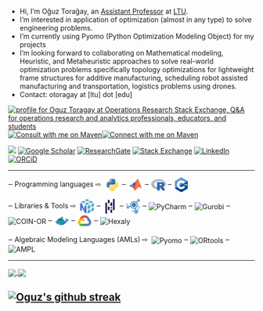 - Hi, I’m O&#287;uz Tora&#287;ay, an <a href="https://www.ltu.edu/engineering/mechanical-faculty-profile?_cid=1264">Assistant Professor</a> at <a href="https://www.ltu.edu/">LTU</a>.
- I’m interested in application of optimization (almost in any type) to solve engineering problems. 
- I’m currently using Pyomo (Python Optimization Modeling Object) for my projects
- I’m looking forward to collaborating on Mathematical modeling, Heuristic, and Metaheuristic approaches to solve real-world optimization problems specifically topology optimizations for lightweight frame structures for additive manufacturing, scheduling robot assisted manufacturing and transportation, logistics problems using drones.
- Contact: otoragay at [ltu] dot [edu]

<a href="https://or.stackexchange.com/users/39/oguz-toragay"><img src="https://or.stackexchange.com/users/flair/39.png?theme=dark" width="140" height="40" alt="profile for Oguz Toragay at Operations Research Stack Exchange, Q&amp;A for operations research and analytics professionals, educators, and students" title="profile for Oguz Toragay at Operations Research Stack Exchange, Q&amp;A for operations research and analytics professionals, educators, and students"></a> <a href="https://app.maven.co/join/WSyl3vWR/consult" class="anchor-white-background"><img src="https://app.maven.co/files/image/maven_consult.png" alt="Consult with me on Maven" title="Consult with me on Maven" width="100" height="20" /></a><a href="https://app.maven.co/join/WSyl3vWR" class="anchor-white-background"><img src="https://app.maven.co/files/image/maven_connect.png" alt="Connect with me on Maven" title="Connect with me on Maven" width="100" height="20" /></a>

![](https://komarev.com/ghpvc/?username=oguztoragay)
[![Google Scholar](https://img.shields.io/badge/Google%20Scholar-60-4285F4?style=flat&logo=google-scholar&logoColor=white)](https://scholar.google.com/citations?user=oloLqe4AAAAJ&hl=en)
[![ResearchGate](https://img.shields.io/badge/ResearchGate-00CCBB?style=Flat&logo=ResearchGate&logoColor=white)](https://www.researchgate.net/profile/Oguz-Toragay/stats)
[![Stack Exchange](https://img.shields.io/badge/StackExchange-%23ffffff.svg?style=Flat&logo=StackExchange&logoColor=blue)](https://or.stackexchange.com/users/39/oguz-toragay)
[![LinkedIn](https://img.shields.io/badge/linkedin-%230077B5.svg?style=Flat&logo=linkedin&logoColor=white)](https://www.linkedin.com/in/oguztoragay/)
[![ORCiD](https://img.shields.io/badge/ORCiD-%23ffffff.svg?style=Flat&logo=ORCID&logoColor=green)](https://orcid.org/0000-0003-0690-2198)



---

<p align="left">
&#8210 Programming languages &#8680;&nbsp;
  <img align="center" alt="python" src="https://github.com/devicons/devicon/blob/master/icons/python/python-original.svg" title="Python" width="30" height="30"/>&nbsp;&#8210;
  <img align="center" alt="matlab" src="https://github.com/devicons/devicon/blob/master/icons/matlab/matlab-original.svg" title="Matlab" width="30" height="30"/>&nbsp;&#8210;
  <img align="center" alt="R" src="https://github.com/devicons/devicon/blob/master/icons/r/r-original.svg" title="R" width="30" height="30"/>&nbsp;&#8210;
  <img align="center" alt="cpp" src="https://github.com/devicons/devicon/blob/master/icons/cplusplus/cplusplus-original.svg" title="C++"width="30" height="30"/>&nbsp;
</p>

<p align="left">
  &#8210 Libraries & Tools &#8680;&nbsp;
  <img align="center" alt="NumPy" src="https://github.com/devicons/devicon/blob/master/icons/numpy/numpy-original.svg" title="NumPy" width="30" height="30"/>&nbsp;&#8210;
  <img align="center" alt="Pandas" src="https://github.com/devicons/devicon/blob/master/icons/pandas/pandas-original.svg" title="Pandas" width="30" height="30"/>&nbsp;&#8210;
  <img align="center" alt="NetworkX" src="https://github.com/devicons/devicon/blob/master/icons/networkx/networkx-plain.svg" title="NetworkX" width="30" height="30"/>&nbsp;&#8210;
  <img align="center" alt="PyCharm" src="https://upload.wikimedia.org/wikipedia/commons/thumb/1/1d/PyCharm_Icon.svg/1024px-PyCharm_Icon.svg.png" title="PyCharm" width="30" height="30"/>&nbsp;&#8210;
  <img align="center" alt="Gurobi" src="https://avatars.githubusercontent.com/u/15114496?s=280&v=4" title="Gurobi" width="30" height="30"/>&nbsp;&#8210;
  <img align="center" alt="COIN-OR" src="https://upload.wikimedia.org/wikipedia/en/a/a7/COIN_OR_LOGO.png" title="COIN-OR" width="30" height="30"/>&nbsp;&#8210;
  <img align="center" alt="docker" src="https://github.com/devicons/devicon/blob/master/icons/docker/docker-original.svg" title="docker" width="30" height="30"/>&nbsp;&#8210;
  <img align="center" alt="googleCloud" src="https://github.com/devicons/devicon/blob/master/icons/googlecloud/googlecloud-original.svg" title="googleCloud" width="30" height="30"/>&nbsp;&#8210;
  <img align="center" alt="Hexaly" src="https://encrypted-tbn0.gstatic.com/images?q=tbn:ANd9GcSQIGiehc6O7UzM9gGwqN5V_wP3aZo86xcsZ7dmEt17RQ&s" title="Hexaly" width="70" height="25"/>&nbsp;
</p>

<p aligh="left">
&#8210 Algebraic Modeling Languages (AMLs) &#8680;&nbsp;
  <img align="center" alt="Pyomo" src="https://www.sandia.gov/app/uploads/sites/122/2021/08/pyomo.png" title="Pyomo" width="30" height="30"/>&nbsp;&#8210;
  <img align="center" alt="ORtools" src="https://developers.google.com/static/optimization/images/orLogo.png" title="ORtools" width="30" height="30"/>&nbsp;&#8210;
  <img align="center" alt="AMPL" src="https://cdn.icon-icons.com/icons2/2148/PNG/512/ampl_icon_132645.png" title="AMPL" width="30" height="30"/>&nbsp;
</p>

---

<a href="https://github.com/oguztoragay">
  <img height=200 align="center" src="https://github-readme-stats.vercel.app/api?username=oguztoragay&theme=transparent&show_icons=true&rank_icon=github&card_width=200&include_all_commits=false"/>
</a>
<a href="https://github.com/oguztoragay">
  <img height=200 align="center" src="https://github-readme-stats.vercel.app/api/top-langs/?username=oguztoragay&theme=transparent&langs_count=3&card_width=200"/>
</a>

## [![Oguz's github streak](https://github-readme-streak-stats.herokuapp.com/?user=oguztoragay&theme=transparent&card_width=725&card_height=200)]()
</div> 
